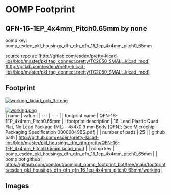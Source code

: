 # OOMP Footprint  
## QFN-16-1EP_4x4mm_Pitch0.65mm  by none  
  
oomp key: oomp_esden_pkl_housings_dfn_qfn_qfn_16_1ep_4x4mm_pitch0_65mm  
  
source repo at: [http://gitlab.com/esden/pretty-kicad-libs/blob/master/pkl_tag_connect.pretty/TC2050_SMALL.kicad_mod](http://gitlab.com/esden/pretty-kicad-libs/blob/master/pkl_tag_connect.pretty/TC2050_SMALL.kicad_mod)  
## Footprint  
  
[![working_kicad_pcb_3d.png](working_kicad_pcb_3d_600.png)](working_kicad_pcb_3d.png)  
  
[![working.png](working_600.png)](working.png)  
| name | value | 
| --- | --- | 
| footprint name | QFN-16-1EP_4x4mm_Pitch0.65mm | 
| footprint description | 16-Lead Plastic Quad Flat, No Lead Package (ML) - 4x4x0.9 mm Body [QFN]; (see Microchip Packaging Specification 00000049BS.pdf) | 
| number of pads | 25 | 
| github path | http://github.com/esden/pretty-kicad-libs/blob/master/pkl_housings_dfn_qfn.pretty/QFN-16-1EP_4x4mm_Pitch0.65mm.kicad_mod | 
| oomp key | oomp_esden_pkl_housings_dfn_qfn_qfn_16_1ep_4x4mm_pitch0_65mm | 
| oomp bot github | https://github.com/oomlout/oomlout_oomp_footprint_bot/tree/main/footprints/esden_pkl_housings_dfn_qfn_qfn_16_1ep_4x4mm_pitch0_65mm/working | 
## Images  
